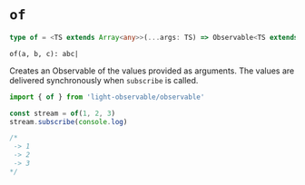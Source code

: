 # `of`
```typescript
type of = <TS extends Array<any>>(...args: TS) => Observable<TS extends Array<infer T> ? T : null>
```

```
of(a, b, c): abc|
```

Creates an Observable of the values provided as arguments. The values are delivered synchronously when `subscribe` is called.

```typescript
import { of } from 'light-observable/observable'

const stream = of(1, 2, 3)
stream.subscribe(console.log)

/*
 -> 1
 -> 2
 -> 3
*/
```
